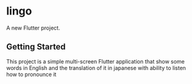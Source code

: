 # lingo

A new Flutter project.

## Getting Started

This project is a simple multi-screen Flutter application that show some words in English and 
the translation of it in japanese with ability to listen how to pronounce it
